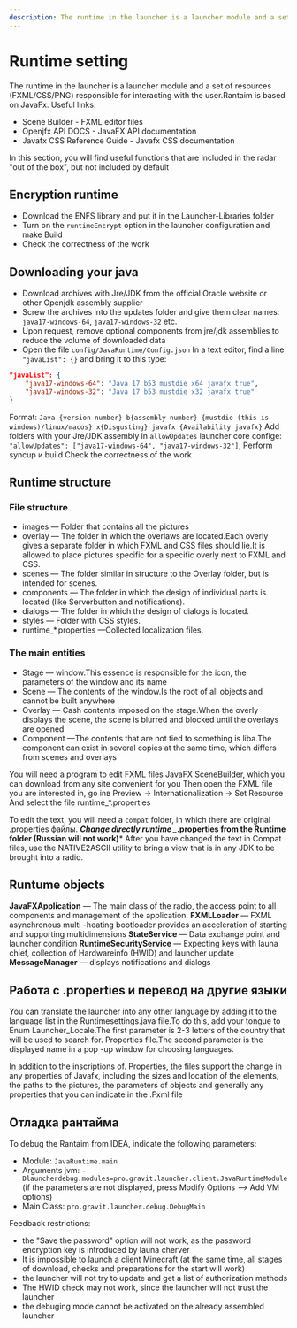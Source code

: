 ```yaml
---
description: The runtime in the launcher is a launcher module and a set of resources responsible for interacting with the user.
---
```


# Runtime setting

The runtime in the launcher is a launcher module and a set of resources (FXML/CSS/PNG) responsible for interacting with the user.Rantaim is based on JavaFx. Useful links:

- Scene Builder - FXML editor files
- Openjfx API DOCS - JavaFX API documentation
- Javafx CSS Reference Guide - Javafx CSS documentation

In this section, you will find useful functions that are included in the radar "out of the box", but not included by default

## Encryption runtime

- Download the ENFS library and put it in the Launcher-Libraries folder
- Turn on the `runtimeEncrypt` option in the launcher configuration and make Build
- Check the correctness of the work

## Downloading your java

- Download archives with Jre/JDK from the official Oracle website or other Openjdk assembly supplier
- Screw the archives into the updates folder and give them clear names: `java17-windows-64`, `java17-windows-32` etc.
- Upon request, remove optional components from jre/jdk assemblies to reduce the volume of downloaded data
- Open the file `config/JavaRuntime/Config.json` In a text editor, find a line `"javaList": {}` and bring it to this type:

```json
"javaList": {
    "java17-windows-64": "Java 17 b53 mustdie x64 javafx true",
    "java17-windows-32": "Java 17 b53 mustdie x32 javafx true"
}
```

Format: `Java {version number} b{assembly number} {mustdie (this is windows)/linux/macos} x{Disgusting} javafx {Availability javafx}`
Add folders with your Jre/JDK assembly in `allowUpdates` launcher core confige: `"allowUpdates": ["java17-windows-64", "java17-windows-32"]`,
Perform syncup и build
Check the correctness of the work

## Runtime structure

### File structure

- images — Folder that contains all the pictures
- overlay — The folder in which the overlaws are located.Each overly gives a separate folder in which FXML and CSS files should lie.It is allowed to place pictures specific for a specific overly next to FXML and CSS.
- scenes — The folder similar in structure to the Overlay folder, but is intended for scenes.
- components — The folder in which the design of individual parts is located (like Serverbutton and notifications).
- dialogs — The folder in which the design of dialogs is located.
- styles — Folder with CSS styles.
- runtime_*.properties —Collected localization files.
  
### The main entities

- Stage — window.This essence is responsible for the icon, the parameters of the window and its name
- Scene — The contents of the window.Is the root of all objects and cannot be built anywhere
- Overlay — Cash contents imposed on the stage.When the overly displays the scene, the scene is blurred and blocked until the overlays are opened
- Component —The contents that are not tied to something is liba.The component can exist in several copies at the same time, which differs from scenes and overlays
  
You will need a program to edit FXML files JavaFX SceneBuilder, which you can download from any site convenient for you
Then open the FXML file you are interested in, go inв Preview -> Internationalization -> Set Resourse And select the file runtime_*.properties

To edit the text, you will need a `compat` folder, in which there are original .properties файлы. ***Change directly runtime _*.properties from the Runtime folder (Russian will not work)***
After you have changed the text in Compat files, use the NATIVE2ASCII utility to bring a view that is in any JDK to be brought into a radio.

## Runtume objects

**JavaFXApplication** — The main class of the radio, the access point to all components and management of the application.
**FXMLLoader** — FXML asynchronous multi -heating bootloader provides an acceleration of starting and supporting multidimensions
**StateService** — Data exchange point and launcher condition
**RuntimeSecurityService** — Expecting keys with launa chief, collection of Hardwareinfo (HWID) and launcher update
**MessageManager** — displays notifications and dialogs

## Работа с .properties и перевод на другие языки

You can translate the launcher into any other language by adding it to the language list in the Runtimesettings.java file.To do this, add your tongue to Enum Launcher_Locale.The first parameter is 2-3 letters of the country that will be used to search for. Properties file.The second parameter is the displayed name in a pop -up window for choosing languages.

In addition to the inscriptions of. Properties, the files support the change in any properties of Javafx, including the sizes and location of the elements, the paths to the pictures, the parameters of objects and generally any properties that you can indicate in the .Fxml file

## Отладка рантайма

To debug the Rantaim from IDEA, indicate the following parameters:

- Module: `JavaRuntime.main`
- Arguments jvm: `-Dlauncherdebug.modules=pro.gravit.launcher.client.JavaRuntimeModule` (if the parameters are not displayed, press Modify Options —> Add VM options)
- Main Class: `pro.gravit.launcher.debug.DebugMain`

Feedback restrictions:

- the "Save the password" option will not work, as the password encryption key is introduced by launa cherver
- It is impossible to launch a client Minecraft (at the same time, all stages of download, checks and preparations for the start will work)
- the launcher will not try to update and get a list of authorization methods
- The HWID check may not work, since the launcher will not trust the launcher
- the debuging mode cannot be activated on the already assembled launcher
